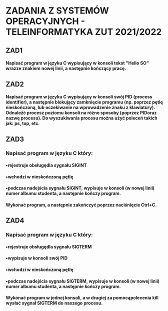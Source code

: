 # ZADANIA Z SYSTEMÓW OPERACYJNYCH - TELEINFORMATYKA ZUT 2021/2022

## ZAD1

#### Napisać program w języku C wypisujący w konsoli tekst "Hello SO" wrazze znakiem nowej linii, a następnie kończący pracę.

## ZAD2

#### Napisać program w języku C wypisujący w konsoli swój PID (process identifier), a następnie blokujący zamknięcie programu (np. poprzez pętlę nieskończoną, lub oczekiwanie na wprowadzenie znaku z klawiatury). Odnaleźć procesz poziomu konsoli na różne sposoby (poprzez PIDoraz nazwę procesu). Do wyszukiwania procesu można użyć poleceń takich jak: ps, top, etc.

## ZAD3

### Napisać program w języku C który:
#### •rejestruje obsługędla sygnału SIGINT
#### •wchodzi w nieskończoną pętlę
#### •podczas nadejścia sygnału SIGINT, wypisuje w konsoli (w nowej linii) numer albumu studenta, a następnie kończy program.

#### Wykonać program, a następnie zakończyć poprzez naciśnięcie Ctrl+C.

## ZAD4

### Napisać program w języku C który:
#### •rejestruje obsługędla sygnału SIGTERM
#### •wypisuje w konsoli swój PID
#### •wchodzi w nieskończoną pętlę
#### •podczas nadejścia sygnału SIGTERM, wypisuje w konsoli (w nowej linii) numer albumu studenta, a następnie kończy program.

#### Wykonać program w jednej konsoli, a w drugiej za pomocąpolecenia kill wysłać sygnał SIGTERM do naszego procesu.

